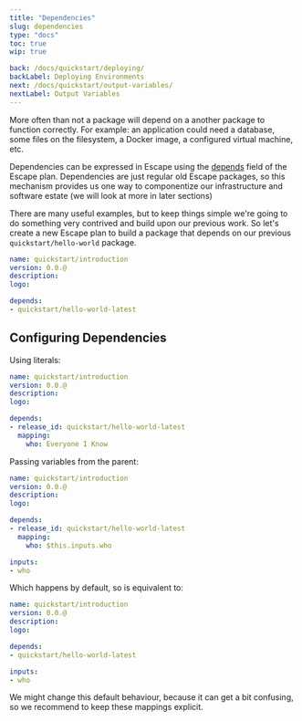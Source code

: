 ```yaml
---
title: "Dependencies"
slug: dependencies
type: "docs"
toc: true
wip: true

back: /docs/quickstart/deploying/
backLabel: Deploying Environments
next: /docs/quickstart/output-variables/
nextLabel: Output Variables
---
```


More often than not a package will depend on a another package to function
correctly. For example: an application could need a database, some files on 
the filesystem, a Docker image, a configured virtual machine, etc. 

Dependencies can be expressed in Escape using the
[depends](/docs/reference/escape-plan/#depends) field of the Escape plan. Dependencies
are just regular old Escape packages, so this mechanism provides us one way to
componentize our infrastructure and software estate (we will look at more in
later sections)

There are many useful examples, but to keep things simple we're going to do
something very contrived and build upon our previous work.  So let's create a
new Escape plan to build a package that depends on our previous
`quickstart/hello-world` package. 

```yaml
name: quickstart/introduction
version: 0.0.@
description: 
logo: 

depends:
- quickstart/hello-world-latest

```

## Configuring Dependencies

Using literals:

```yaml
name: quickstart/introduction
version: 0.0.@
description: 
logo: 

depends:
- release_id: quickstart/hello-world-latest
  mapping:
    who: Everyone I Know

```

Passing variables from the parent: 

```yaml
name: quickstart/introduction
version: 0.0.@
description: 
logo: 

depends:
- release_id: quickstart/hello-world-latest
  mapping:
    who: $this.inputs.who

inputs:
- who
```

Which happens by default, so is equivalent to:

```yaml
name: quickstart/introduction
version: 0.0.@
description: 
logo: 

depends:
- quickstart/hello-world-latest

inputs:
- who
```

We might change this default behaviour, because it can get a bit confusing, so
we recommend to keep these mappings explicit.
